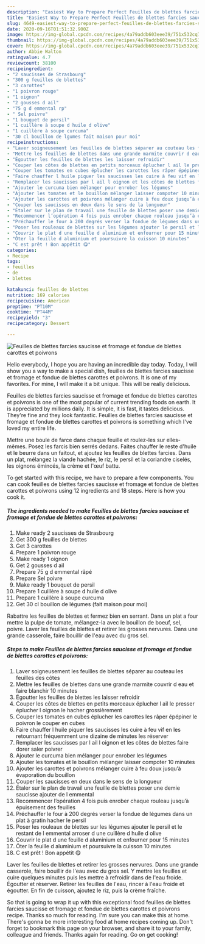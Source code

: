 ```yaml
---
description: "Easiest Way to Prepare Perfect Feuilles de blettes farcies saucisse et fromage et fondue de blettes carottes et poivrons"
title: "Easiest Way to Prepare Perfect Feuilles de blettes farcies saucisse et fromage et fondue de blettes carottes et poivrons"
slug: 4649-easiest-way-to-prepare-perfect-feuilles-de-blettes-farcies-saucisse-et-fromage-et-fondue-de-blettes-carottes-et-poivrons
date: 2020-09-16T01:51:32.900Z
image: https://img-global.cpcdn.com/recipes/4a79addb603eee39/751x532cq70/feuilles-de-blettes-farcies-saucisse-et-fromage-et-fondue-de-blettes-carottes-et-poivrons-photo-principale-de-la-recette.jpg
thumbnail: https://img-global.cpcdn.com/recipes/4a79addb603eee39/751x532cq70/feuilles-de-blettes-farcies-saucisse-et-fromage-et-fondue-de-blettes-carottes-et-poivrons-photo-principale-de-la-recette.jpg
cover: https://img-global.cpcdn.com/recipes/4a79addb603eee39/751x532cq70/feuilles-de-blettes-farcies-saucisse-et-fromage-et-fondue-de-blettes-carottes-et-poivrons-photo-principale-de-la-recette.jpg
author: Abbie Walton
ratingvalue: 4.7
reviewcount: 38100
recipeingredient:
- "2 saucisses de Strasbourg"
- "300 g feuilles de blettes"
- "3 carottes"
- "1 poivron rouge"
- "1 oignon"
- "2 gousses d ail"
- "75 g d emmental rp"
- " Sel poivre"
- "1 bouquet de persil"
- "1 cuillère à soupe d huile d olive"
- "1 cuillère à soupe curcuma"
- "30 cl bouillon de lgumes fait maison pour moi"
recipeinstructions:
- "Laver soigneusement les feuilles de blettes séparer au couteau les feuilles des côtes"
- "Mettre les feuilles de blettes dans une grande marmite couvrir d eau et faire blanchir 10 minutes"
- "Égoutter les feuilles de blettes les laisser refroidir"
- "Couper les côtes de blettes en petits morceaux éplucher l ail le presser éplucher l oignon le hacher grossièrement"
- "Couper les tomates en cubes éplucher les carottes les râper épépiner le poivron le couper en cubes"
- "Faire chauffer l huile piquer les saucisses les cuire à feu vif en les retournant fréquemment une dizaine de minutes les réserver"
- "Remplacer les saucisses par l ail l oignon et les côtes de blettes faire dorer saler poivrer"
- "Ajouter le curcuma bien mélanger pour enrober les légumes"
- "Ajouter les tomates et le bouillon mélanger laisser compoter 10 minutes"
- "Ajouter les carottes et poivrons mélanger cuire à feu doux jusqu’à évaporation du bouillon"
- "Couper les saucisses en deux dans le sens de la longueur"
- "Étaler sur le plan de travail une feuille de blettes poser une demie saucisse ajouter de l emmental"
- "Recommencer l’opération 4 fois puis enrober chaque rouleau jusqu’à épuisement des feuilles"
- "Préchauffer le four à 200 degrés verser la fondue de légumes dans un plat à gratin hacher le persil"
- "Poser les rouleaux de blettes sur les légumes ajouter le persil et le restant de l emmental arroser d une cuillère d huile d olive"
- "Couvrir le plat d une feuille d aluminium et enfourner pour 15 minutes"
- "Ôter la feuille d aluminium et poursuivre la cuisson 10 minutes"
- "C est prêt ! Bon appétit 😋"
categories:
- Recipe
tags:
- feuilles
- de
- blettes

katakunci: feuilles de blettes 
nutrition: 169 calories
recipecuisine: American
preptime: "PT10M"
cooktime: "PT44M"
recipeyield: "3"
recipecategory: Dessert

---
```



![Feuilles de blettes farcies saucisse et fromage et fondue de blettes carottes et poivrons](https://img-global.cpcdn.com/recipes/4a79addb603eee39/751x532cq70/feuilles-de-blettes-farcies-saucisse-et-fromage-et-fondue-de-blettes-carottes-et-poivrons-photo-principale-de-la-recette.jpg)

Hello everybody, I hope you are having an incredible day today. Today, I will show you a way to make a special dish, feuilles de blettes farcies saucisse et fromage et fondue de blettes carottes et poivrons. It is one of my favorites. For mine, I will make it a bit unique. This will be really delicious.

Feuilles de blettes farcies saucisse et fromage et fondue de blettes carottes et poivrons is one of the most popular of current trending foods on earth. It is appreciated by millions daily. It is simple, it is fast, it tastes delicious. They're fine and they look fantastic. Feuilles de blettes farcies saucisse et fromage et fondue de blettes carottes et poivrons is something which I've loved my entire life.

Mettre une boule de farce dans chaque feuille et roulez-les sur elles-mêmes. Posez les farcis bien serrés dedans. Faites chauffer le reste d&#39;huile et le beurre dans un faitout, et ajoutez les feuilles de blettes farcies. Dans un plat, mélangez la viande hachée, le riz, le persil et la coriandre ciselés, les oignons émincés, la crème et l&#39;œuf battu.


To get started with this recipe, we have to prepare a few components. You can cook feuilles de blettes farcies saucisse et fromage et fondue de blettes carottes et poivrons using 12 ingredients and 18 steps. Here is how you cook it.

<!--inarticleads1-->

##### The ingredients needed to make Feuilles de blettes farcies saucisse et fromage et fondue de blettes carottes et poivrons:

1. Make ready 2 saucisses de Strasbourg
1. Get 300 g feuilles de blettes
1. Get 3 carottes
1. Prepare 1 poivron rouge
1. Make ready 1 oignon
1. Get 2 gousses d ail
1. Prepare 75 g d emmental râpé
1. Prepare  Sel poivre
1. Make ready 1 bouquet de persil
1. Prepare 1 cuillère à soupe d huile d olive
1. Prepare 1 cuillère à soupe curcuma
1. Get 30 cl bouillon de légumes (fait maison pour moi)


Rabattre les feuilles de blettes et fermez bien en serrant. Dans un plat a four mettre la pulpe de tomate, mélangez-la avec le bouillon de boeuf, sel, poivre. Laver les feuilles de blettes et retirer les grosses nervures. Dans une grande casserole, faire bouillir de l&#39;eau avec du gros sel. 

<!--inarticleads2-->

##### Steps to make Feuilles de blettes farcies saucisse et fromage et fondue de blettes carottes et poivrons:

1. Laver soigneusement les feuilles de blettes séparer au couteau les feuilles des côtes
1. Mettre les feuilles de blettes dans une grande marmite couvrir d eau et faire blanchir 10 minutes
1. Égoutter les feuilles de blettes les laisser refroidir
1. Couper les côtes de blettes en petits morceaux éplucher l ail le presser éplucher l oignon le hacher grossièrement
1. Couper les tomates en cubes éplucher les carottes les râper épépiner le poivron le couper en cubes
1. Faire chauffer l huile piquer les saucisses les cuire à feu vif en les retournant fréquemment une dizaine de minutes les réserver
1. Remplacer les saucisses par l ail l oignon et les côtes de blettes faire dorer saler poivrer
1. Ajouter le curcuma bien mélanger pour enrober les légumes
1. Ajouter les tomates et le bouillon mélanger laisser compoter 10 minutes
1. Ajouter les carottes et poivrons mélanger cuire à feu doux jusqu’à évaporation du bouillon
1. Couper les saucisses en deux dans le sens de la longueur
1. Étaler sur le plan de travail une feuille de blettes poser une demie saucisse ajouter de l emmental
1. Recommencer l’opération 4 fois puis enrober chaque rouleau jusqu’à épuisement des feuilles
1. Préchauffer le four à 200 degrés verser la fondue de légumes dans un plat à gratin hacher le persil
1. Poser les rouleaux de blettes sur les légumes ajouter le persil et le restant de l emmental arroser d une cuillère d huile d olive
1. Couvrir le plat d une feuille d aluminium et enfourner pour 15 minutes
1. Ôter la feuille d aluminium et poursuivre la cuisson 10 minutes
1. C est prêt ! Bon appétit 😋


Laver les feuilles de blettes et retirer les grosses nervures. Dans une grande casserole, faire bouillir de l&#39;eau avec du gros sel. Y mettre les feuilles et cuire quelques minutes puis les mettre à refroidir dans de l&#39;eau froide. Égoutter et réserver. Retirer les feuilles de l&#39;eau, rincer à l&#39;eau froide et égoutter. En fin de cuisson, ajoutez le riz, puis la crème fraîche. 

So that is going to wrap it up with this exceptional food feuilles de blettes farcies saucisse et fromage et fondue de blettes carottes et poivrons recipe. Thanks so much for reading. I'm sure you can make this at home. There's gonna be more interesting food at home recipes coming up. Don't forget to bookmark this page on your browser, and share it to your family, colleague and friends. Thanks again for reading. Go on get cooking!
